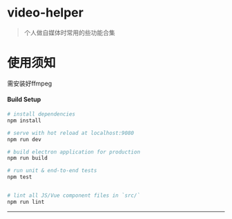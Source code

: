 # video-helper

> 个人做自媒体时常用的些功能合集

# 使用须知
需安装好ffmpeg
#### Build Setup

``` bash
# install dependencies
npm install

# serve with hot reload at localhost:9080
npm run dev

# build electron application for production
npm run build

# run unit & end-to-end tests
npm test


# lint all JS/Vue component files in `src/`
npm run lint

```

---